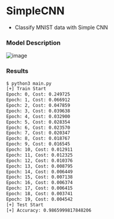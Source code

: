 # SimpleCNN

- Classify MNIST data with Simple CNN



### Model Description

![image](https://user-images.githubusercontent.com/64528476/94762460-b5a65080-03e2-11eb-8167-9c063bf9625c.png)



### Results

```bash
$ python3 main.py
[+] Train Start
Epoch: 0, Cost: 0.249725
Epoch: 1, Cost: 0.066912
Epoch: 2, Cost: 0.047859
Epoch: 3, Cost: 0.039638
Epoch: 4, Cost: 0.032900
Epoch: 5, Cost: 0.028354
Epoch: 6, Cost: 0.023570
Epoch: 7, Cost: 0.020347
Epoch: 8, Cost: 0.018767
Epoch: 9, Cost: 0.016545
Epoch: 10, Cost: 0.012911
Epoch: 11, Cost: 0.012325
Epoch: 12, Cost: 0.010376
Epoch: 13, Cost: 0.008795
Epoch: 14, Cost: 0.006449
Epoch: 15, Cost: 0.007138
Epoch: 16, Cost: 0.006374
Epoch: 17, Cost: 0.006415
Epoch: 18, Cost: 0.003741
Epoch: 19, Cost: 0.004542
[+] Test Start
[+] Accuracy: 0.9865999817848206
```







